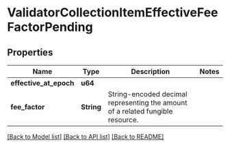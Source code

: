 # ValidatorCollectionItemEffectiveFeeFactorPending

## Properties

Name | Type | Description | Notes
------------ | ------------- | ------------- | -------------
**effective_at_epoch** | **u64** |  | 
**fee_factor** | **String** | String-encoded decimal representing the amount of a related fungible resource. | 

[[Back to Model list]](../README.md#documentation-for-models) [[Back to API list]](../README.md#documentation-for-api-endpoints) [[Back to README]](../README.md)


